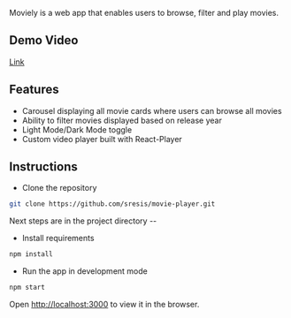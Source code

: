 Moviely is a web app that enables users to browse, filter and play movies.

## Demo Video
[Link](https://www.youtube.com/watch?v=m4MGyiSb4Fo&feature=youtu.be)

## Features
- Carousel displaying all movie cards where users can browse all movies
- Ability to filter movies displayed based on release year
- Light Mode/Dark Mode toggle
- Custom video player built with React-Player 

## Instructions
* Clone the repository
```bash
git clone https://github.com/sresis/movie-player.git
```
Next steps are in the project directory -- 

* Install requirements
```bash
npm install
```


* Run the app in development mode
```bash
npm start
```
Open [http://localhost:3000](http://localhost:3000) to view it in the browser.
